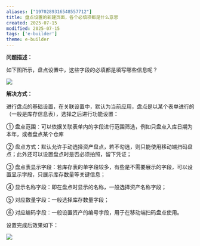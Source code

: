 ```yaml
---
aliases: ["1970289316548557712"]
title: 盘点设置的新建页面，各个必填项都是什么意思
created: 2025-07-15
modified: 2025-07-15
tags: ['e-builder']
theme: e-builder
---
```


**问题描述：**

如下图所示，盘点设置中，这些字段的必填都是填写哪些信息呢？

**![](781baeb0b2708ee24e7f1007ca95faa5.jpg)**

**解决方式：**

进行盘点的基础设置，在关联设置中，默认为当前应用，盘点是以某个表单进行的（一般是库存信息表），选择之后进行功能设置：

① 盘点范围：可以依据关联表单内的字段进行范围筛选，例如只盘点入库日期为本年，或者盘点某个仓库

② 盘点方式：默认允许手动选择资产盘点，若不勾选，则只能使用移动端扫码盘点；此外还可以设置盘点时是否必须拍照，留下凭证；

③ 盘点表显示字段：若库存表的单字段较多，有些是不需要展示的字段，可以设置显示字段，只展示库存数量等关键信息；

④ 显示名称字段：即在盘点时显示的名称，一般选择资产名称字段；

⑤ 对应数量字段：一般选择库存数量字段；

⑥ 对应编码字段：一般设置资产的编号字段，用于在移动端扫码盘点使用。

设置完成后效果如下：

![](97297959393ab2b5989a161bd2c721c1.jpg)